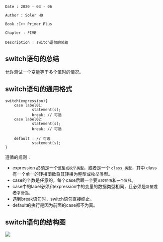 ```
Date : 2020 - 03 - 06

Author : Soler HO

Book :C++ Primer Plus

Chapter : FIVE
 
Description : switch语句的总结
```
## switch语句的总结
允许测试一个变量等于多个值时的情况。

## switch语句的通用格式
```
switch(expression){
    case label01:
            statement(s);
            break; // 可选
    case label02:
            statement(s);
            break; // 可选

    default : // 可选
            statement(s);
}
```
遵循的规则：
- expression 必须是一个`整型或枚举类型`，或者是一个 `class 类型`，其中 class 有一个单一的转换函数将其转换为整型或枚举类型。
- case的个数是任意的，每个case后跟一个要`比较的值`和`一个冒号`。
- case中的label必须和expression中的变量的数据类型相同，且必须是`常量`或者`字面值`。
- 遇到break语句时，switch语句直接终止。
- default的执行是因为前面的case都不为真。

## switch语句的结构图
![](https://github.com/SolerHo/cpp-Primer-Plus-6e-Notes/blob/master/Chapter06/Images/switch%E8%AF%AD%E5%8F%A5%E7%9A%84%E7%BB%93%E6%9E%84%E5%9B%BE.png)




